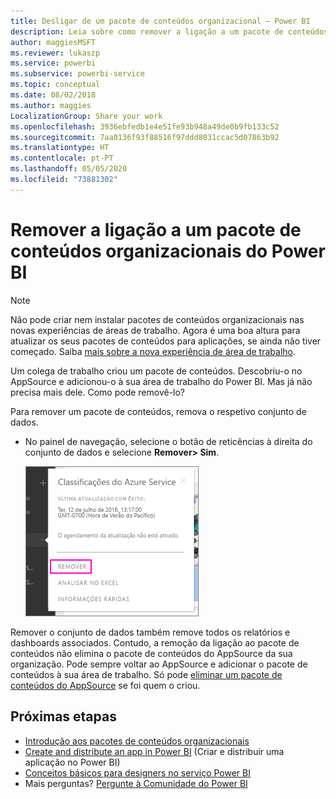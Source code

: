```yaml
---
title: Desligar de um pacote de conteúdos organizacional – Power BI
description: Leia sobre como remover a ligação a um pacote de conteúdos organizacional, eliminando o conjunto de dados no Power BI.
author: maggiesMSFT
ms.reviewer: lukaszp
ms.service: powerbi
ms.subservice: powerbi-service
ms.topic: conceptual
ms.date: 08/02/2018
ms.author: maggies
LocalizationGroup: Share your work
ms.openlocfilehash: 3936ebfedb1e4e51fe93b948a49de0b9fb133c52
ms.sourcegitcommit: 7aa0136f93f88516f97ddd8031ccac5d07863b92
ms.translationtype: HT
ms.contentlocale: pt-PT
ms.lasthandoff: 05/05/2020
ms.locfileid: "73881302"
---
```

# <a name="remove-your-connection-to-a-power-bi-organizational-content-pack"></a>Remover a ligação a um pacote de conteúdos organizacionais do Power BI

> [!NOTE]
> Não pode criar nem instalar pacotes de conteúdos organizacionais nas novas experiências de áreas de trabalho. Agora é uma boa altura para atualizar os seus pacotes de conteúdos para aplicações, se ainda não tiver começado. Saiba [mais sobre a nova experiência de área de trabalho](service-create-the-new-workspaces.md).
> 

Um colega de trabalho criou um pacote de conteúdos. Descobriu-o no AppSource e adicionou-o à sua área de trabalho do Power BI. Mas já não precisa mais dele.  Como pode removê-lo?

Para remover um pacote de conteúdos, remova o respetivo conjunto de dados.  

* No painel de navegação, selecione o botão de reticências à direita do conjunto de dados e selecione **Remover\> Sim**.  
  
  ![Remover pacote de conteúdos](media/service-organizational-content-pack-disconnect/power-bi-remove-organizational-content-pack-dataset.png)

Remover o conjunto de dados também remove todos os relatórios e dashboards associados. Contudo, a remoção da ligação ao pacote de conteúdos não elimina o pacote de conteúdos do AppSource da sua organização.  Pode sempre voltar ao AppSource e adicionar o pacote de conteúdos à sua área de trabalho. Só pode [eliminar um pacote de conteúdos do AppSource](service-organizational-content-pack-manage-update-delete.md) se foi quem o criou.

## <a name="next-steps"></a>Próximas etapas
* [Introdução aos pacotes de conteúdos organizacionais](service-organizational-content-pack-introduction.md) 
* [Create and distribute an app in Power BI](service-create-distribute-apps.md) (Criar e distribuir uma aplicação no Power BI) 
* [Conceitos básicos para designers no serviço Power BI](service-basic-concepts.md)  
* Mais perguntas? [Pergunte à Comunidade do Power BI](https://community.powerbi.com/)

